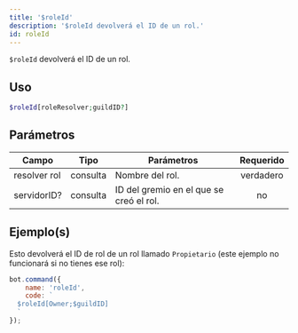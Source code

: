```yaml
---
title: '$roleId'
description: '$roleId devolverá el ID de un rol.'
id: roleId
---
```


`$roleId` devolverá el ID de un rol.

## Uso

```php
$roleId[roleResolver;guildID?]
```

## Parámetros

| Campo        | Tipo     | Parámetros                              | Requerido |
| ------------ | -------- | --------------------------------------- |:---------:|
| resolver rol | consulta | Nombre del rol.                         | verdadero |
| servidorID?  | consulta | ID del gremio en el que se creó el rol. |    no     |

## Ejemplo(s)

Esto devolverá el ID de rol de un rol llamado `Propietario` (este ejemplo no funcionará si no tienes ese rol):

```javascript
bot.command({
    name: 'roleId',
    code: `
  $roleId[Owner;$guildID]
  `
});
```